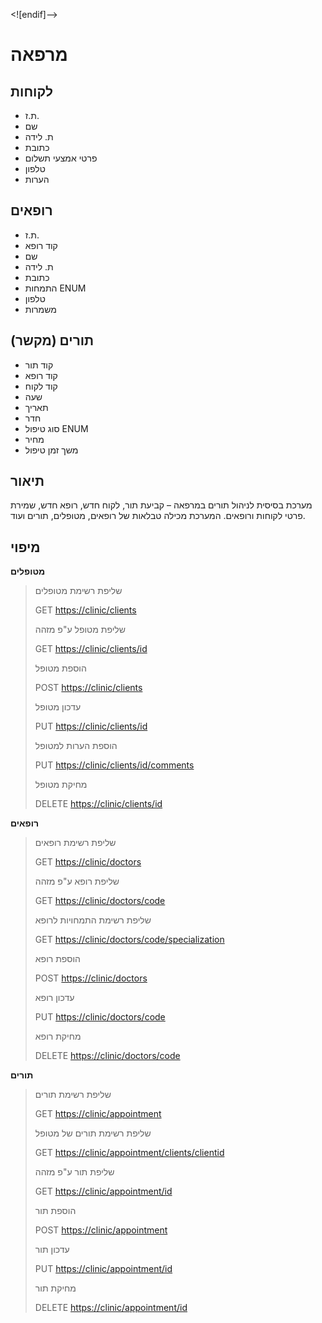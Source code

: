 <![endif]-->

# מרפאה

## לקוחות

 - ת.ז.
 - שם
 - ת. לידה
 - כתובת
 - פרטי אמצעי תשלום
 - טלפון
 - הערות

## רופאים

 - ת.ז.
 - קוד רופא
 - שם
 - ת. לידה
 - כתובת
 - התמחות ENUM
 - טלפון
 - משמרות

## תורים (מקשר)

 - קוד תור
 - קוד רופא
 - קוד לקוח
 - שעה
 - תאריך
 - חדר
 - סוג טיפול ENUM
 - מחיר
 - משך זמן טיפול

## תיאור

מערכת בסיסית לניהול תורים במרפאה – קביעת תור, לקוח חדש, רופא חדש, שמירת פרטי לקוחות ורופאים. המערכת מכילה טבלאות של רופאים, מטופלים, תורים ועוד.

## מיפוי

**מטופלים** 

> שליפת רשימת מטופלים
> 
> GET [https://clinic/clients](https://mirpaha.co.il/clients)
> 
> שליפת מטופל ע"פ מזהה
> 
> GET [https://clinic/clients/id](https://mirpaha.co.il/clients/id)
> 
> הוספת מטופל
> 
> POST [https://clinic/clients](https://mirpaha.co.il/clients)
> 
> עדכון מטופל
> 
> PUT [https://clinic/clients/id](https://mirpaha.co.il/clients/id)
> 
> הוספת הערות למטופל
> 
> PUT
> [https://clinic/clients/id/comments](https://mirpaha.co.il/clients/id/comments)
> 
> מחיקת מטופל
> 
> DELETE [https://clinic/clients/id](https://mirpaha.co.il/clients/id)

**רופאים** 

> שליפת רשימת רופאים
> 
> GET [https://clinic/doctors](https://mirpaha.co.il/doctors)
> 
> שליפת רופא ע"פ מזהה
> 
> GET [https://clinic/doctors/code](https://mirpaha.co.il/doctors/code)
> 
> שליפת רשימת התמחויות לרופא
> 
> GET
> [https://clinic/doctors/code/specialization](https://mirpaha.co.il/doctors/code/specialization)
> 
> הוספת רופא
> 
> POST [https://clinic/doctors](https://mirpaha.co.il/doctors)
> 
> עדכון רופא
> 
> PUT [https://clinic/doctors/code](https://mirpaha.co.il/doctors/code)
> 
> מחיקת רופא
> 
> DELETE
> [https://clinic/doctors/code](https://mirpaha.co.il/doctors/code)

**תורים** 

> שליפת רשימת תורים
> 
> GET [https://clinic/appointment](https://mirpaha.co.il/appointment)
> 
> שליפת רשימת תורים של מטופל
> 
> GET
> [https://clinic/appointment/clients/clientid](https://mirpaha.co.il/appointment/clientid)
> 
> שליפת תור ע"פ מזהה
> 
> GET
> [https://clinic/appointment/id](https://mirpaha.co.il/appointment/id)
> 
> הוספת תור
> 
> POST [https://clinic/appointment](https://mirpaha.co.il/appointment)
> 
> עדכון תור
> 
> PUT
> [https://clinic/appointment/id](https://mirpaha.co.il/appointment/id)
> 
> מחיקת תור
> 
> DELETE
> [https://clinic/appointment/id](https://mirpaha.co.il/appointment/id)

